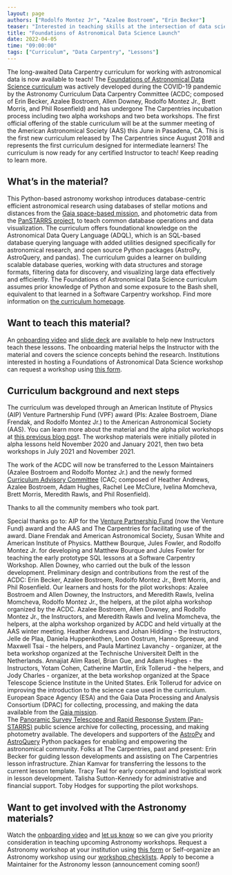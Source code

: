 ```yaml
---
layout: page
authors: ["Rodolfo Montez Jr", "Azalee Bostroem", "Erin Becker"]
teaser: "Interested in teaching skills at the intersection of data science and astronomy? Sign up for onboarding or to host a workshop today."
title: "Foundations of Astronomical Data Science Launch"
date: 2022-04-05
time: "09:00:00"
tags: ["Curriculum", "Data Carpentry", "Lessons"]
---
```


The long-awaited Data Carpentry curriculum for working with astronomical data is now available to teach! The [Foundations of Astronomical Data Science curriculum](https://datacarpentry.org/astronomy-python/) was actively developed during the COVID-19 pandemic by the Astronomy Curriculum Data Carpentry Committee (ACDC; composed of Erin Becker, Azalee Bostroem, Allen Downey, Rodolfo Montez Jr., Brett Morris, and Phil Rosenfield) and has undergone The Carpentries incubation process including two alpha workshops and two beta workshops. The first official offering of the stable curriculum will be at the summer meeting of the American Astronomical Society (AAS) this June in Pasadena, CA. This is the first new curriculum released by The Carpentries since August 2018 and represents the first curriculum designed for intermediate learners! The curriculum is now ready for any certified Instructor to teach! Keep reading to learn more.

## What’s in the material?

This Python-based astronomy workshop introduces database-centric efficient astronomical research using databases of stellar motions and distances from the [Gaia space-based mission](https://sci.esa.int/web/gaia), and photometric data from the [PanSTARRS project](https://panstarrs.stsci.edu/), to teach common database operations and data visualization. The curriculum offers foundational knowledge on the Astronomical Data Query Language (ADQL), which is an SQL-based database querying language with added utilities designed specifically for astronomical research, and open source Python packages (AstroPy, AstroQuery, and pandas). The curriculum guides a learner on building scalable database queries, working with data structures and storage formats, filtering data for discovery, and visualizing large data effectively and efficiently. The Foundations of Astronomical Data Science curriculum assumes prior knowledge of Python and some exposure to the Bash shell, equivalent to that learned in a Software Carpentry workshop. Find more information on [the curriculum homepage](https://datacarpentry.org/astronomy-python/).

## Want to teach this material?

An [onboarding video](https://www.youtube.com/watch?v=gfaNFaKIOrY) and [slide deck](https://docs.google.com/presentation/d/1YosDXx1gBGpBxf6fCEaazFQwZ2dYTWgtYSdPEeD09yo/edit#slide=id.p) are available to help new Instructors teach these lessons. The onboarding material helps the Instructor with the material and covers the science concepts behind the research. Institutions interested in hosting a Foundations of Astronomical Data Science workshop can request a workshop using [this form](https://amy.carpentries.org/forms/request_workshop/).

## Curriculum background and next steps

The curriculum was developed through an American Institute of Physics (AIP) Venture Partnership Fund (VPF) award (PIs: Azalee Bostroem, Diane Frendak, and Rodolfo Montez Jr.) to the American Astronomical Society (AAS). You can learn more about the material and the alpha pilot workshops at [this previous blog pos](https://carpentries.org/blog/2021/04/call-for-beta-applications-astronomy/)t. The workshop materials were initially piloted in alpha lessons held November 2020 and January 2021, then two beta workshops in July 2021 and November 2021.

The work of the ACDC will now be transferred to the Lesson Maintainers (Azalee Bostroem and Rodolfo Montez Jr.) and the newly formed [Curriculum Advisory Committee](https://carpentries.org/curriculum-advisors/) (CAC; composed of Heather Andrews, Azalee Bostroem, Adam Hughes, Rachel Lee McClure, Ivelina Momcheva, Brett Morris, Meredith Rawls, and Phil Rosenfield).

Thanks to all the community members who took part.

Special thanks go to:
AIP for the [Venture Partnership Fund](https://www.aip.org/aip/member-benefits/venture-fund) (now the Venture Fund) award and the AAS and The Carpentries for facilitating use of the award.
Diane Frendak and American Astronomical Society, Susan White and American Institute of Physics.
Matthew Bourque, Jules Fowler, and Rodolfo Montez Jr. for developing and Matthew Bourque and Jules Fowler for teaching the early prototype SQL lessons at a Software Carpentry Workshop.
Allen Downey, who carried out the bulk of the lesson development.
Preliminary design and contributions from the rest of the ACDC: Erin Becker, Azalee Bostroem, Rodolfo Montez Jr., Brett Morris, and Phil Rosenfield.
Our learners and hosts for the pilot workshops:
Azalee Bostroem and Allen Downey, the Instructors, and Meredith Rawls, Ivelina Momcheva, Rodolfo Montez Jr., the helpers, at the pilot alpha workshop organized by the ACDC.
Azalee Bostroem, Allen Downey, and Rodolfo Montez Jr., the Instructors, and Meredith Rawls and Ivelina Momcheva, the helpers, at the alpha workshop organized by ACDC and held virtually at the AAS winter meeting.
Heather Andrews and Johan Hidding - the Instructors, Jelle de Plaa, Daniela Huppenkothen, Leon Oostrum, Hanno Spreeuw, and Maxwell Tsai - the helpers, and Paula Martinez Lavanchy - organizer, at the beta workshop organized at the Technische Universiteit Delft in the Netherlands.
Annajiat Alim Rasel, Brian Gue, and Adam Hughes - the Instructors, Yotam Cohen, Catherine Martlin, Erik Tollerud - the helpers, and Jody Charles - organizer, at the beta workshop organized at the Space Telescope Science Institute in the United States.
Erik Tollerud for advice on improving the introduction to the science case used in the curriculum.
European Space Agency (ESA) and the Gaia Data Processing and Analysis Consortium (DPAC) for collecting, processing, and making the data available from the [Gaia mission](https://www.cosmos.esa.int/web/gaia).  
The [Panoramic Survey Telescope and Rapid Response System (Pan-STARRS)](https://panstarrs.stsci.edu/) public science archive for collecting, processing, and making photometry available.
The developers and supporters of the [AstroPy](https://www.astropy.org/index.html) and [AstroQuery](https://astroquery.readthedocs.io/en/latest/) Python packages for enabling and empowering the astronomical community.
Folks at The Carpentries, past and present:
Erin Becker for guiding lesson developments and assisting on The Carpentries lesson infrastructure.
Zhian Kamvar for transferring the lessons to the current lesson template.
Tracy Teal for early conceptual and logistical work in lesson development.
Talisha Sutton-Kennedy for administrative and financial support.
Toby Hodges for supporting the pilot workshops.


## Want to get involved with the Astronomy materials?

Watch the [onboarding video](https://www.youtube.com/watch?v=gfaNFaKIOrY) and [let us know](mailto:team@carpentries.org) so we can give you priority consideration in teaching upcoming Astronomy workshops.
Request a Astronomy workshop at your institution using [this form](https://amy.carpentries.org/forms/workshop/) or
Self-organize an Astronomy workshop using our [workshop checklists](https://docs.carpentries.org/topic_folders/hosts_instructors/index.html#self-organised-workshop).
Apply to become a Maintainer for the Astronomy lesson (announcement coming soon!)
